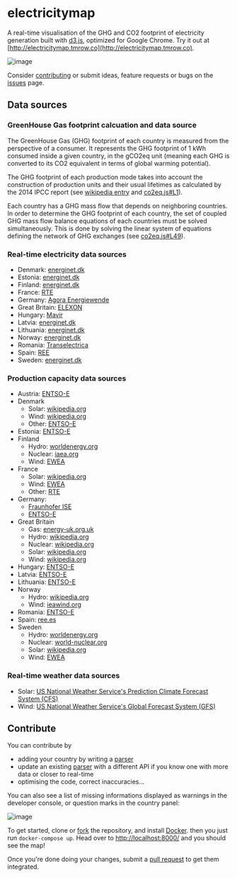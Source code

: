 # electricitymap
A real-time visualisation of the GHG and CO2 footprint of electricity generation built with [d3.js](https://d3js.org/), optimized for Google Chrome. Try it out at [http://electricitymap.tmrow.co](http://electricitymap.tmrow.co).

![image](https://cloud.githubusercontent.com/assets/1655848/16257011/15711692-3856-11e6-98ca-95cce4d02b02.png)

Consider [contributing](#contribute) or submit ideas, feature requests or bugs on the [issues](https://github.com/corradio/electricitymap/issues) page.


## Data sources

### GreenHouse Gas footprint calcuation and data source
The GreenHouse Gas (GHG) footprint of each country is measured from the perspective of a consumer. It represents the GHG footprint of 1 kWh consumed inside a given country, in the gCO2eq unit (meaning each GHG is converted to its CO2 equivalent in terms of global warming potential). 

The GHG footprint of each production mode takes into account the construction of production units and their usual lifetimes as calculated by the 2014 IPCC report (see [wikipedia entry](https://en.wikipedia.org/wiki/Life-cycle_greenhouse-gas_emissions_of_energy_sources#2014_IPCC.2C_Global_warming_potential_of_selected_electricity_sources) and [co2eq.js#L1](https://github.com/corradio/electricitymap/blob/master/app/co2eq.js#L1)).

Each country has a GHG mass flow that depends on neighboring countries. In order to determine the GHG footprint of each country, the set of coupled GHG mass flow balance equations of each countries must be solved simultaneously. This is done by solving the linear system of equations defining the network of GHG exchanges (see [co2eq.js#L49](https://github.com/corradio/electricitymap/blob/master/app/co2eq.js#L49)).


### Real-time electricity data sources
- Denmark: [energinet.dk](http://energinet.dk/EN/El/Sider/Elsystemet-lige-nu.aspx)
- Estonia: [energinet.dk](http://www.energinet.dk/EN/El/Sider/Det-nordiske-elsystem.aspx)
- Finland: [energinet.dk](http://www.energinet.dk/EN/El/Sider/Det-nordiske-elsystem.aspx)
- France: [RTE](http://www.rte-france.com/en/eco2mix/eco2mix)
- Germany: [Agora Energiewende](https://www.agora-energiewende.de/en/topics/-agothem-/Produkt/produkt/76/Agorameter/)
- Great Britain: [ELEXON](http://www.bmreports.com/bsp/additional/soapfunctions.php?element=generationbyfueltypetable)
- Hungary: [Mavir](http://www.mavir.hu/web/mavir-en/actual-generation-per-production-type-net-operation-control-measurement)
- Latvia: [energinet.dk](http://www.energinet.dk/EN/El/Sider/Det-nordiske-elsystem.aspx)
- Lithuania: [energinet.dk](http://www.energinet.dk/EN/El/Sider/Det-nordiske-elsystem.aspx)
- Norway: [energinet.dk](http://www.energinet.dk/EN/El/Sider/Det-nordiske-elsystem.aspx)
- Romania: [Transelectrica](http://www.transelectrica.ro/en/web/tel/home)
- Spain: [REE](https://demanda.ree.es/generacion_acumulada.html)
- Sweden: [energinet.dk](http://www.energinet.dk/EN/El/Sider/Det-nordiske-elsystem.aspx)

### Production capacity data sources
- Austria: [ENTSO-E](https://transparency.entsoe.eu/generation/r2/installedGenerationCapacityAggregation/show)
- Denmark
  - Solar: [wikipedia.org](https://en.wikipedia.org/wiki/Solar_power_in_Denmark)
  - Wind: [wikipedia.org](https://en.wikipedia.org/wiki/Wind_power_in_Denmark#Capacities_and_production)
  - Other: [ENTSO-E](https://transparency.entsoe.eu/generation/r2/installedGenerationCapacityAggregation/show)
- Estonia: [ENTSO-E](https://transparency.entsoe.eu/generation/r2/installedGenerationCapacityAggregation/show)
- Finland
  - Hydro: [worldenergy.org](https://www.worldenergy.org/data/resources/country/finland/hydropower/)
  - Nuclear: [iaea.org](http://www-pub.iaea.org/MTCD/Publications/PDF/CNPP2013_CD/countryprofiles/Finland/Finland.htm)
  - Wind: [EWEA](http://www.ewea.org/fileadmin/files/library/publications/statistics/EWEA-Annual-Statistics-2015.pdf)
- France
  - Solar: [wikipedia.org](https://en.wikipedia.org/wiki/Solar_power_by_country)
  - Wind: [EWEA](http://www.ewea.org/fileadmin/files/library/publications/statistics/EWEA-Annual-Statistics-2015.pdf)
  - Other: [RTE](http://clients.rte-france.com/lang/an/visiteurs/vie/prod/parc_reference.jsp)
- Germany: 
  - [Fraunhofer ISE](https://www.energy-charts.de/power_inst.htm)
  - [ENTSO-E](https://transparency.entsoe.eu/generation/r2/installedGenerationCapacityAggregation/show)
- Great Britain
  - Gas: [energy-uk.org.uk](http://www.energy-uk.org.uk/energy-industry/gas-generation.html)
  - Hydro: [wikipedia.org](https://en.wikipedia.org/wiki/Hydroelectricity_in_the_United_Kingdom)
  - Nuclear: [wikipedia.org](https://en.wikipedia.org/wiki/Nuclear_power_in_the_United_Kingdom)
  - Solar: [wikipedia.org](https://en.wikipedia.org/wiki/Solar_power_by_country)
  - Wind: [wikipedia.org](https://en.wikipedia.org/wiki/Wind_power_in_the_United_Kingdom)
- Hungary: [ENTSO-E](https://transparency.entsoe.eu/generation/r2/installedGenerationCapacityAggregation/show)
- Latvia: [ENTSO-E](https://transparency.entsoe.eu/generation/r2/installedGenerationCapacityAggregation/show)
- Lithuania: [ENTSO-E](https://transparency.entsoe.eu/generation/r2/installedGenerationCapacityAggregation/show)
- Norway
  - Hydro: [wikipedia.org](https://en.wikipedia.org/wiki/Electricity_sector_in_Norway)
  - Wind: [ieawind.org](http://www.ieawind.org/countries/norway.html)  
- Romania: [ENTSO-E](https://transparency.entsoe.eu/generation/r2/installedGenerationCapacityAggregation/show)
- Spain: [ree.es](http://www.ree.es/sites/default/files/downloadable/preliminary_report_2014.pdf)
- Sweden
  - Hydro: [worldenergy.org](https://www.worldenergy.org/data/resources/country/sweden/hydropower/)
  - Nuclear: [world-nuclear.org](http://www.world-nuclear.org/information-library/country-profiles/countries-o-s/sweden.aspx)
  - Solar: [wikipedia.org](https://en.wikipedia.org/wiki/Energy_in_Sweden)
  - Wind: [EWEA](http://www.ewea.org/fileadmin/files/library/publications/statistics/EWEA-Annual-Statistics-2015.pdf)

### Real-time weather data sources
- Solar: [US National Weather Service's Prediction Climate Forecast System (CFS)](http://nomads.ncep.noaa.gov/)
- Wind: [US National Weather Service's Global Forecast System (GFS)](http://nomads.ncep.noaa.gov/)


## Contribute
You can contribute by
- adding your country by writing a [parser](https://github.com/corradio/electricitymap/tree/master/backend/parsers)
- update an existing [parser](https://github.com/corradio/electricitymap/tree/master/backend/parsers) with a different API if you know one with more data or closer to real-time
- optimising the code, correct inaccuracies...

You can also see a list of missing informations displayed as warnings in the developer console, or question marks in the country panel:

![image](https://cloud.githubusercontent.com/assets/1655848/16256617/9c5872fc-3853-11e6-8c84-f562679086f3.png)

To get started, clone or [fork](https://help.github.com/articles/fork-a-repo/) the repository, and install [Docker](https://docs.docker.com/engine/installation/). then you just run `docker-compose up`. Head over to [http://localhost:8000/](http://localhost:8000/) and you should see the map!

Once you're done doing your changes, submit a [pull request](https://help.github.com/articles/using-pull-requests/) to get them integrated.
